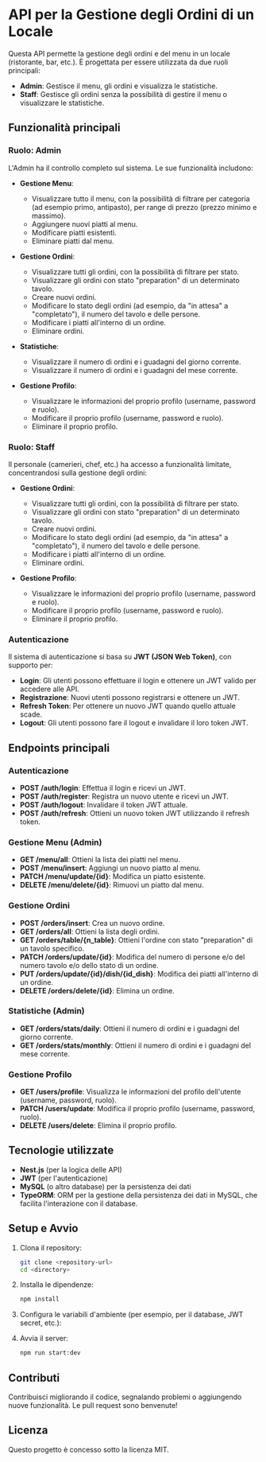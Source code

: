 # API per la Gestione degli Ordini di un Locale

Questa API permette la gestione degli ordini e del menu in un locale (ristorante, bar, etc.). È progettata per essere utilizzata da due ruoli principali:

- **Admin**: Gestisce il menu, gli ordini e visualizza le statistiche.
- **Staff**: Gestisce gli ordini senza la possibilità di gestire il menu o visualizzare le statistiche.

## Funzionalità principali

### Ruolo: Admin

L'Admin ha il controllo completo sul sistema. Le sue funzionalità includono:

- **Gestione Menu**:
  - Visualizzare tutto il menu, con la possibilità di filtrare per categoria (ad esempio primo, antipasto), per range di prezzo (prezzo minimo e massimo).
  - Aggiungere nuovi piatti al menu.
  - Modificare piatti esistenti.
  - Eliminare piatti dal menu.
  
- **Gestione Ordini**:
  - Visualizzare tutti gli ordini, con la possibilità di filtrare per stato.
  - Visualizzare gli ordini con stato "preparation" di un determinato tavolo.
  - Creare nuovi ordini.
  - Modificare lo stato degli ordini (ad esempio, da "in attesa" a "completato"), il numero del tavolo e delle persone.
  - Modificare i piatti all'interno di un ordine.
  - Eliminare ordini.

- **Statistiche**:
  - Visualizzare il numero di ordini e i guadagni del giorno corrente.
  - Visualizzare il numero di ordini e i guadagni del mese corrente.

- **Gestione Profilo**:
  - Visualizzare le informazioni del proprio profilo (username, password e ruolo).
  - Modificare il proprio profilo (username, password e ruolo).
  - Eliminare il proprio profilo.

### Ruolo: Staff

Il personale (camerieri, chef, etc.) ha accesso a funzionalità limitate, concentrandosi sulla gestione degli ordini:

- **Gestione Ordini**:
  - Visualizzare tutti gli ordini, con la possibilità di filtrare per stato.
  - Visualizzare gli ordini con stato "preparation" di un determinato tavolo.
  - Creare nuovi ordini.
  - Modificare lo stato degli ordini (ad esempio, da "in attesa" a "completato"), il numero del tavolo e delle persone.
  - Modificare i piatti all'interno di un ordine.
  - Eliminare ordini.

- **Gestione Profilo**:
  - Visualizzare le informazioni del proprio profilo (username, password e ruolo).
  - Modificare il proprio profilo (username, password e ruolo).
  - Eliminare il proprio profilo.

### Autenticazione

Il sistema di autenticazione si basa su **JWT (JSON Web Token)**, con supporto per:

- **Login**: Gli utenti possono effettuare il login e ottenere un JWT valido per accedere alle API.
- **Registrazione**: Nuovi utenti possono registrarsi e ottenere un JWT.
- **Refresh Token**: Per ottenere un nuovo JWT quando quello attuale scade.
- **Logout**: Gli utenti possono fare il logout e invalidare il loro token JWT.

## Endpoints principali

### Autenticazione

- **POST /auth/login**: Effettua il login e ricevi un JWT.
- **POST /auth/register**: Registra un nuovo utente e ricevi un JWT.
- **POST /auth/logout**: Invalidare il token JWT attuale.
- **POST /auth/refresh**: Ottieni un nuovo token JWT utilizzando il refresh token.

### Gestione Menu (Admin)

- **GET /menu/all**: Ottieni la lista dei piatti nel menu.
- **POST /menu/insert**: Aggiungi un nuovo piatto al menu.
- **PATCH /menu/update/{id}**: Modifica un piatto esistente.
- **DELETE /menu/delete/{id}**: Rimuovi un piatto dal menu.

### Gestione Ordini

- **POST /orders/insert**: Crea un nuovo ordine.
- **GET /orders/all**: Ottieni la lista degli ordini.
- **GET /orders/table/{n_table}**: Ottieni l'ordine con stato "preparation" di un tavolo specifico.
- **PATCH /orders/update/{id}**: Modifica del numero di persone e/o del numero tavolo e/o dello stato di un ordine.
- **PUT /orders/update/{id}/dish/{id_dish}**: Modifica dei piatti all'interno di un ordine.
- **DELETE /orders/delete/{id}**: Elimina un ordine.

### Statistiche (Admin)

- **GET /orders/stats/daily**: Ottieni il numero di ordini e i guadagni del giorno corrente.
- **GET /orders/stats/monthly**: Ottieni il numero di ordini e i guadagni del mese corrente.

### Gestione Profilo

- **GET /users/profile**: Visualizza le informazioni del profilo dell'utente (username, password, ruolo).
- **PATCH /users/update**: Modifica il proprio profilo (username, password, ruolo).
- **DELETE /users/delete**: Elimina il proprio profilo.

## Tecnologie utilizzate

- **Nest.js** (per la logica delle API)
- **JWT** (per l'autenticazione)
- **MySQL** (o altro database) per la persistenza dei dati
- **TypeORM**: ORM per la gestione della persistenza dei dati in MySQL, che facilita l'interazione con il database.

## Setup e Avvio

1. Clona il repository:
    ```bash
    git clone <repository-url>
    cd <directory>
    ```

2. Installa le dipendenze:
    ```bash
    npm install
    ```

3. Configura le variabili d'ambiente (per esempio, per il database, JWT secret, etc.):

4. Avvia il server:
    ```bash
    npm run start:dev
    ```

## Contributi

Contribuisci migliorando il codice, segnalando problemi o aggiungendo nuove funzionalità. Le pull request sono benvenute!

## Licenza

Questo progetto è concesso sotto la licenza MIT.
